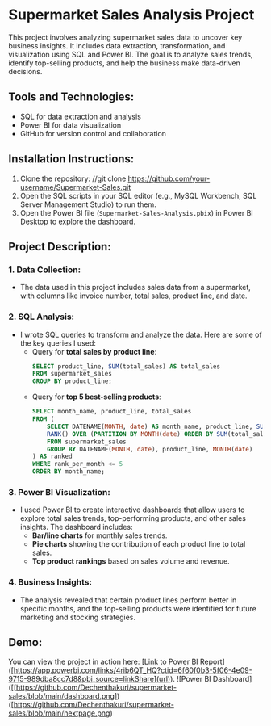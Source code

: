 # Supermarket Sales Analysis Project
This project involves analyzing supermarket sales data to uncover key business insights. It includes data extraction, transformation, and visualization using SQL and Power BI. The goal is to analyze sales trends, identify top-selling products, and help the business make data-driven decisions.

## Tools and Technologies:
- SQL for data extraction and analysis
- Power BI for data visualization
- GitHub for version control and collaboration

## Installation Instructions:
1. Clone the repository: //git clone https://github.com/your-username/Supermarket-Sales.git
2. Open the SQL scripts in your SQL editor (e.g., MySQL Workbench, SQL Server Management Studio) to run them.
3. Open the Power BI file (`Supermarket-Sales-Analysis.pbix`) in Power BI Desktop to explore the dashboard.

## Project Description:

### 1. Data Collection:
- The data used in this project includes sales data from a supermarket, with columns like invoice number, total sales, product line, and date.

### 2. SQL Analysis:
- I wrote SQL queries to transform and analyze the data. Here are some of the key queries I used:
   - Query for **total sales by product line**:
     ```sql
     SELECT product_line, SUM(total_sales) AS total_sales
     FROM supermarket_sales
     GROUP BY product_line;
     ```
   - Query for **top 5 best-selling products**:
     ```sql
     SELECT month_name, product_line, total_sales
     FROM (
         SELECT DATENAME(MONTH, date) AS month_name, product_line, SUM(total_sales) AS total_sales,
         RANK() OVER (PARTITION BY MONTH(date) ORDER BY SUM(total_sales) DESC) AS rank_per_month
         FROM supermarket_sales
         GROUP BY DATENAME(MONTH, date), product_line, MONTH(date)
     ) AS ranked
     WHERE rank_per_month <= 5
     ORDER BY month_name;
     ```

### 3. Power BI Visualization:
- I used Power BI to create interactive dashboards that allow users to explore total sales trends, top-performing products, and other sales insights. The dashboard includes:
   - **Bar/line charts** for monthly sales trends.
   - **Pie charts** showing the contribution of each product line to total sales.
   - **Top product rankings** based on sales volume and revenue.

### 4. Business Insights:
- The analysis revealed that certain product lines perform better in specific months, and the top-selling products were identified for future marketing and stocking strategies.

## Demo:
You can view the project in action here: [Link to Power BI Report] ([https://app.powerbi.com/links/4rib6QT_HQ?ctid=6f60f0b3-5f06-4e09-9715-989dba8cc7d8&pbi_source=linkShare](url)).
![Power BI Dashboard] ([[https://github.com/Dechenthakuri/supermarket-sales/blob/main/dashboard.png])   
([https://github.com/Dechenthakuri/supermarket-sales/blob/main/nextpage.png)

